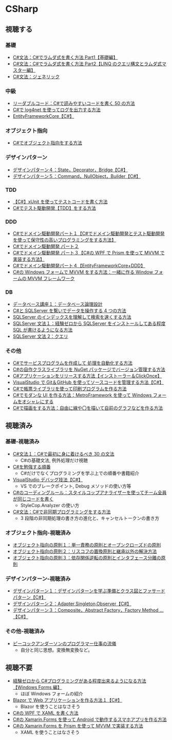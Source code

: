 # CSharp

## 視聴する

### 基礎

- [C#文法：C#でラムダ式を書く方法 Part1【基礎編】](https://yayoi-kkjp.udemy.com/course/lambda01/)
- [C#文法：C#でラムダ式を書く方法 Part2【LINQ のクエリ構文とラムダ式マスター編】](https://yayoi-kkjp.udemy.com/course/lambda02/)
- [C#文法：ジェネリック](https://yayoi-kkjp.udemy.com/course/generics/)

### 中級

- [リーダブルコード：C#で読みやすいコードを書く 50 の方法](https://yayoi-kkjp.udemy.com/course/readable_code/)
- [C#で log4net を使ってログを出力する方法](https://yayoi-kkjp.udemy.com/course/cslog4net/)
- [EntityFrameworkCore【C#】](https://yayoi-kkjp.udemy.com/course/efcorebasic/)

### オブジェクト指向

- [C#でオブジェクト指向をする方法](https://yayoi-kkjp.udemy.com/course/object-1/)

### デザインパターン

- [デザインパターン４：State，Decorator，Bridge【C#】](https://yayoi-kkjp.udemy.com/course/design04)
- [デザインパターン５：Command，NullObject，Builder【C#】](https://yayoi-kkjp.udemy.com/course/design05)

### TDD

- [【C#】xUnit を使ってテストコードを書く方法](https://yayoi-kkjp.udemy.com/course/xunitbasic/)
- [C#でテスト駆動開発【TDD】をする方法](https://yayoi-kkjp.udemy.com/course/cs-tdd01/)

### DDD

- [C#でドメイン駆動開発パート１【C#でドメイン駆動開発とテスト駆動開発を使って保守性の高いプログラミングをする方法】](https://yayoi-kkjp.udemy.com/course/domain-1/)
- [C#でドメイン駆動開発 パート２](https://yayoi-kkjp.udemy.com/course/domain-2/)
- [C#でドメイン駆動開発 パート３【C#の WPF で Prism を使って MVVM で実装する方法】](https://yayoi-kkjp.udemy.com/course/ddd-prism/)
- [C#でドメイン駆動開発パート４【EntityFrameworkCore+DDD】](https://yayoi-kkjp.udemy.com/course/efcoreddd/)
- [C#の Windows フォームで MVVM をする方法：一緒に作る Window フォームの MVVM フレームワーク](https://yayoi-kkjp.udemy.com/course/anderson_mvvm/)

### DB

- [データベース講座１：データベース論理設計](https://yayoi-kkjp.udemy.com/course/database-logic/)
- [C#と SQLServer を繋いでデータを操作する 4 つの方法](https://yayoi-kkjp.udemy.com/course/cs_sqlserver1/)
- [SQLServer のインデックスを理解して検索を速くする方法](https://yayoi-kkjp.udemy.com/course/sqlserver-index/)
- [SQLServer 文法１：経験ゼロから SQLServer をインストールしてある程度 SQL が書けるようになる方法](https://yayoi-kkjp.udemy.com/course/anderson_sqlinit/)
- [SQLServer 文法 2：クエリ](https://yayoi-kkjp.udemy.com/course/sqlserver2/)

### その他

- [C#でサービスプログラムを作成して 処理を自動化する方法](https://yayoi-kkjp.udemy.com/course/cs_service/)
- [C#の自作クラスライブラリを NuGet パッケージでバージョン管理する方法](https://yayoi-kkjp.udemy.com/course/nugetpkg/)
- [C#アプリケーションをリリースする方法【インストーラー＆ClickOnce】](https://yayoi-kkjp.udemy.com/course/setupproject/)
- [VisualStudio で Git＆GitHub を使ってソースコードを管理する方法【C#】](https://yayoi-kkjp.udemy.com/course/vsgithub/)
- [C#で帳票ライブラリを使って印刷プログラムを作る方法](https://yayoi-kkjp.udemy.com/course/cs_print/)
- [C#でモダンな UI を作る方法：MetroFramework を使って Windows フォームをオシャレにする](https://yayoi-kkjp.udemy.com/course/metroframework/)
- [C#で描画をする方法：自由に線や〇を描いて自前のグラフなどを作る方法](https://yayoi-kkjp.udemy.com/course/cs-byouga/)

## 視聴済み

### 基礎-視聴済み

- [C#文法１：C#で最初に身に着けるべき 30 の文法](https://yayoi-kkjp.udemy.com/course/cskihonnoki)
  - C#の基礎文法, 例外処理だけ視聴
- [C#を勉強する順番](https://yayoi-kkjp.udemy.com/course/cs-study7step)
  - C#だけでなくプログラミングを学ぶ上での順番や書籍紹介
- [VisualStudio デバッグ技法【C#】](https://yayoi-kkjp.udemy.com/course/debug_cs)
  - VS でのブレークポイント, Debug メソッドの使い方等
- [C#のコーディングルール：スタイルコップアナライザーを使ってチーム全員が同じコードを書く](https://yayoi-kkjp.udemy.com/course/cs_coding_rules/)
  - StyleCop.Analyzer の使い方
- [C#文法：C#で非同期プログラミングをする方法](https://yayoi-kkjp.udemy.com/course/cs-asyncawait-1/)
  - 3 段階の非同期処理の書き方の進化と、キャンセルトークンの書き方

### オブジェクト指向-視聴済み

- [オブジェクト指向の原則１：単一責務の原則とオープンクローズドの原則](https://yayoi-kkjp.udemy.com/course/objectfive1/)
- [オブジェクト指向の原則２：リスコフの置換原則と継承以外の解決方法](https://yayoi-kkjp.udemy.com/course/objectfive2/)
- [オブジェクト指向の原則３：依存関係逆転の原則とインタフェース分離の原則](https://yayoi-kkjp.udemy.com/course/objectfive3/)

### デザインパターン-視聴済み

- [デザインパターン１：デザインパターンを学ぶ準備とクラス図とファサードパターン【C#】](https://yayoi-kkjp.udemy.com/course/design01)
- [デザインパターン２：Adapter,Singleton,Observer【C#】](https://yayoi-kkjp.udemy.com/course/design02)
- [デザインパターン３：Composite，Abstract Factory，Factory Method ...【C#】](https://yayoi-kkjp.udemy.com/course/design03)

### その他-視聴済み

- [ピーコックアンダーソンのプログラマー仕事の流儀](https://yayoi-kkjp.udemy.com/course/jobstyle/)
  - 自分と同じ思想。変換無変換など。

## 視聴不要

- [経験ゼロから C#プログラミングがある程度出来るようになる方法【Windows Forms 編】](https://yayoi-kkjp.udemy.com/course/winforminit/)
  - ほぼ Windows フォームの紹介
- [Blazor で Web アプリケーションを作る方法１【C#】](https://yayoi-kkjp.udemy.com/course/blazor01/)
  - Blazor を使うことはなさそう
- [C#の WPF で XAML を書く方法](https://yayoi-kkjp.udemy.com/course/wpf-xaml/)
- [C#の Xamarin.Forms を使って Android で動作するスマホアプリを作る方法](https://yayoi-kkjp.udemy.com/course/xamarin-1/)
- [C#の Xamarin.Forms を Prism を使って MVVM で実装する方法](https://yayoi-kkjp.udemy.com/course/peacock-xamarin-prism/)
  - XAML を使うことはなさそう
